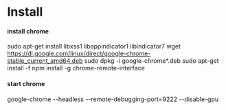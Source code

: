 # Install
#### install chrome
sudo apt-get install libxss1 libappindicator1 libindicator7
wget https://dl.google.com/linux/direct/google-chrome-stable_current_amd64.deb
sudo dpkg -i google-chrome*.deb
sudo apt-get install -f
npm install -g chrome-remote-interface
#### start chrome
google-chrome --headless --remote-debugging-port=9222 --disable-gpu
